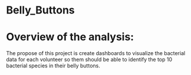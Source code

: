 # Belly_Buttons

# Overview of the analysis:
The propose of this project is create dashboards to visualize the bacterial data for each volunteer so them should be able to identify the top 10 bacterial species in their belly buttons.